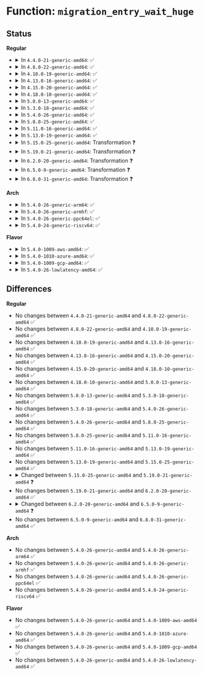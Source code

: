 # Function: <code>migration_entry_wait_huge</code>

## Status
<b>Regular</b>
<ul>
<li>
<details>
<summary>In <code>4.4.0-21-generic-amd64</code>: ✅</summary>

```c
void migration_entry_wait_huge(struct vm_area_struct * vma, struct mm_struct * mm, pte_t * pte)
```

```json
{
  "name": "migration_entry_wait_huge",
  "collision_type": "Unique Global",
  "inline_type": "No",
  "funcs": [
    {
      "addr": 18446744071580882304,
      "name": "migration_entry_wait_huge",
      "external": true,
      "loc": "mm/migrate.c:247",
      "file": "mm/migrate.c",
      "inline": "seen, unknown",
      "caller_inline": [],
      "caller_func": [
        "mm/hugetlb.c:hugetlb_fault"
      ]
    }
  ],
  "symbols": [
    {
      "addr": 18446744071580882304,
      "name": "migration_entry_wait_huge",
      "section": ".text",
      "bind": "STB_GLOBAL",
      "size": 145
    }
  ]
}
```
</details>
</li>
<li>
<details>
<summary>In <code>4.8.0-22-generic-amd64</code>: ✅</summary>

```c
void migration_entry_wait_huge(struct vm_area_struct * vma, struct mm_struct * mm, pte_t * pte)
```

```json
{
  "name": "migration_entry_wait_huge",
  "collision_type": "Unique Global",
  "inline_type": "No",
  "funcs": [
    {
      "addr": 18446744071581014448,
      "name": "migration_entry_wait_huge",
      "external": true,
      "loc": "mm/migrate.c:340",
      "file": "mm/migrate.c",
      "inline": "seen, unknown",
      "caller_inline": [],
      "caller_func": [
        "mm/hugetlb.c:hugetlb_fault"
      ]
    }
  ],
  "symbols": [
    {
      "addr": 18446744071581014448,
      "name": "migration_entry_wait_huge",
      "section": ".text",
      "bind": "STB_GLOBAL",
      "size": 140
    }
  ]
}
```
</details>
</li>
<li>
<details>
<summary>In <code>4.10.0-19-generic-amd64</code>: ✅</summary>

```c
void migration_entry_wait_huge(struct vm_area_struct * vma, struct mm_struct * mm, pte_t * pte)
```

```json
{
  "name": "migration_entry_wait_huge",
  "collision_type": "Unique Global",
  "inline_type": "No",
  "funcs": [
    {
      "addr": 18446744071581088608,
      "name": "migration_entry_wait_huge",
      "external": true,
      "loc": "mm/migrate.c:340",
      "file": "mm/migrate.c",
      "inline": "seen, unknown",
      "caller_inline": [],
      "caller_func": [
        "mm/hugetlb.c:hugetlb_fault"
      ]
    }
  ],
  "symbols": [
    {
      "addr": 18446744071581088608,
      "name": "migration_entry_wait_huge",
      "section": ".text",
      "bind": "STB_GLOBAL",
      "size": 135
    }
  ]
}
```
</details>
</li>
<li>
<details>
<summary>In <code>4.13.0-16-generic-amd64</code>: ✅</summary>

```c
void migration_entry_wait_huge(struct vm_area_struct * vma, struct mm_struct * mm, pte_t * pte)
```

```json
{
  "name": "migration_entry_wait_huge",
  "collision_type": "Unique Global",
  "inline_type": "No",
  "funcs": [
    {
      "addr": 18446744071581136032,
      "name": "migration_entry_wait_huge",
      "external": true,
      "loc": "mm/migrate.c:326",
      "file": "mm/migrate.c",
      "inline": "seen, unknown",
      "caller_inline": [],
      "caller_func": [
        "mm/hugetlb.c:hugetlb_fault"
      ]
    }
  ],
  "symbols": [
    {
      "addr": 18446744071581136032,
      "name": "migration_entry_wait_huge",
      "section": ".text",
      "bind": "STB_GLOBAL",
      "size": 135
    }
  ]
}
```
</details>
</li>
<li>
<details>
<summary>In <code>4.15.0-20-generic-amd64</code>: ✅</summary>

```c
void migration_entry_wait_huge(struct vm_area_struct * vma, struct mm_struct * mm, pte_t * pte)
```

```json
{
  "name": "migration_entry_wait_huge",
  "collision_type": "Unique Global",
  "inline_type": "No",
  "funcs": [
    {
      "addr": 18446744071581257120,
      "name": "migration_entry_wait_huge",
      "external": true,
      "loc": "mm/migrate.c:349",
      "file": "mm/migrate.c",
      "inline": "seen, unknown",
      "caller_inline": [],
      "caller_func": [
        "mm/hugetlb.c:hugetlb_fault"
      ]
    }
  ],
  "symbols": [
    {
      "addr": 18446744071581257120,
      "name": "migration_entry_wait_huge",
      "section": ".text",
      "bind": "STB_GLOBAL",
      "size": 135
    }
  ]
}
```
</details>
</li>
<li>
<details>
<summary>In <code>4.18.0-10-generic-amd64</code>: ✅</summary>

```c
void migration_entry_wait_huge(struct vm_area_struct * vma, struct mm_struct * mm, pte_t * pte)
```

```json
{
  "name": "migration_entry_wait_huge",
  "collision_type": "Unique Global",
  "inline_type": "No",
  "funcs": [
    {
      "addr": 18446744071581403296,
      "name": "migration_entry_wait_huge",
      "external": true,
      "loc": "mm/migrate.c:350",
      "file": "mm/migrate.c",
      "inline": "seen, unknown",
      "caller_inline": [],
      "caller_func": [
        "mm/hugetlb.c:hugetlb_fault"
      ]
    }
  ],
  "symbols": [
    {
      "addr": 18446744071581403296,
      "name": "migration_entry_wait_huge",
      "section": ".text",
      "bind": "STB_GLOBAL",
      "size": 135
    }
  ]
}
```
</details>
</li>
<li>
<details>
<summary>In <code>5.0.0-13-generic-amd64</code>: ✅</summary>

```c
void migration_entry_wait_huge(struct vm_area_struct * vma, struct mm_struct * mm, pte_t * pte)
```

```json
{
  "name": "migration_entry_wait_huge",
  "collision_type": "Unique Global",
  "inline_type": "No",
  "funcs": [
    {
      "addr": 18446744071581486784,
      "name": "migration_entry_wait_huge",
      "external": true,
      "loc": "mm/migrate.c:348",
      "file": "mm/migrate.c",
      "inline": "seen, unknown",
      "caller_inline": [],
      "caller_func": [
        "mm/hugetlb.c:hugetlb_fault"
      ]
    }
  ],
  "symbols": [
    {
      "addr": 18446744071581486784,
      "name": "migration_entry_wait_huge",
      "section": ".text",
      "bind": "STB_GLOBAL",
      "size": 135
    }
  ]
}
```
</details>
</li>
<li>
<details>
<summary>In <code>5.3.0-18-generic-amd64</code>: ✅</summary>

```c
void migration_entry_wait_huge(struct vm_area_struct * vma, struct mm_struct * mm, pte_t * pte)
```

```json
{
  "name": "migration_entry_wait_huge",
  "collision_type": "Unique Global",
  "inline_type": "No",
  "funcs": [
    {
      "addr": 18446744071581594928,
      "name": "migration_entry_wait_huge",
      "external": true,
      "loc": "mm/migrate.c:346",
      "file": "mm/migrate.c",
      "inline": "seen, unknown",
      "caller_inline": [],
      "caller_func": [
        "mm/hugetlb.c:hugetlb_fault"
      ]
    }
  ],
  "symbols": [
    {
      "addr": 18446744071581594928,
      "name": "migration_entry_wait_huge",
      "section": ".text",
      "bind": "STB_GLOBAL",
      "size": 132
    }
  ]
}
```
</details>
</li>
<li>
<details>
<summary>In <code>5.4.0-26-generic-amd64</code>: ✅</summary>

```c
void migration_entry_wait_huge(struct vm_area_struct * vma, struct mm_struct * mm, pte_t * pte)
```

```json
{
  "name": "migration_entry_wait_huge",
  "collision_type": "Unique Global",
  "inline_type": "No",
  "funcs": [
    {
      "addr": 18446744071581665488,
      "name": "migration_entry_wait_huge",
      "external": true,
      "loc": "mm/migrate.c:347",
      "file": "mm/migrate.c",
      "inline": "seen, unknown",
      "caller_inline": [],
      "caller_func": [
        "mm/hugetlb.c:hugetlb_fault"
      ]
    }
  ],
  "symbols": [
    {
      "addr": 18446744071581665488,
      "name": "migration_entry_wait_huge",
      "section": ".text",
      "bind": "STB_GLOBAL",
      "size": 132
    }
  ]
}
```
</details>
</li>
<li>
<details>
<summary>In <code>5.8.0-25-generic-amd64</code>: ✅</summary>

```c
void migration_entry_wait_huge(struct vm_area_struct * vma, struct mm_struct * mm, pte_t * pte)
```

```json
{
  "name": "migration_entry_wait_huge",
  "collision_type": "Unique Global",
  "inline_type": "No",
  "funcs": [
    {
      "addr": 18446744071581886992,
      "name": "migration_entry_wait_huge",
      "external": true,
      "loc": "mm/migrate.c:352",
      "file": "mm/migrate.c",
      "inline": "seen, unknown",
      "caller_inline": [],
      "caller_func": [
        "mm/hugetlb.c:hugetlb_fault"
      ]
    }
  ],
  "symbols": [
    {
      "addr": 18446744071581886992,
      "name": "migration_entry_wait_huge",
      "section": ".text",
      "bind": "STB_GLOBAL",
      "size": 132
    }
  ]
}
```
</details>
</li>
<li>
<details>
<summary>In <code>5.11.0-16-generic-amd64</code>: ✅</summary>

```c
void migration_entry_wait_huge(struct vm_area_struct * vma, struct mm_struct * mm, pte_t * pte)
```

```json
{
  "name": "migration_entry_wait_huge",
  "collision_type": "Unique Global",
  "inline_type": "No",
  "funcs": [
    {
      "addr": 18446744071581932896,
      "name": "migration_entry_wait_huge",
      "external": true,
      "loc": "mm/migrate.c:348",
      "file": "mm/migrate.c",
      "inline": "seen, unknown",
      "caller_inline": [],
      "caller_func": [
        "mm/hugetlb.c:hugetlb_fault"
      ]
    }
  ],
  "symbols": [
    {
      "addr": 18446744071581932896,
      "name": "migration_entry_wait_huge",
      "section": ".text",
      "bind": "STB_GLOBAL",
      "size": 132
    }
  ]
}
```
</details>
</li>
<li>
<details>
<summary>In <code>5.13.0-19-generic-amd64</code>: ✅</summary>

```c
void migration_entry_wait_huge(struct vm_area_struct * vma, struct mm_struct * mm, pte_t * pte)
```

```json
{
  "name": "migration_entry_wait_huge",
  "collision_type": "Unique Global",
  "inline_type": "No",
  "funcs": [
    {
      "addr": 18446744071581958288,
      "name": "migration_entry_wait_huge",
      "external": true,
      "loc": "mm/migrate.c:322",
      "file": "mm/migrate.c",
      "inline": "seen, unknown",
      "caller_inline": [],
      "caller_func": [
        "mm/hugetlb.c:hugetlb_fault"
      ]
    }
  ],
  "symbols": [
    {
      "addr": 18446744071581958288,
      "name": "migration_entry_wait_huge",
      "section": ".text",
      "bind": "STB_GLOBAL",
      "size": 132
    }
  ]
}
```
</details>
</li>
<li>
<details>
<summary>In <code>5.15.0-25-generic-amd64</code>: Transformation ❓</summary>

```c
void migration_entry_wait_huge(struct vm_area_struct * vma, struct mm_struct * mm, pte_t * pte)
```

```json
{
  "name": "migration_entry_wait_huge",
  "collision_type": "Unique Global",
  "inline_type": "No",
  "funcs": [
    {
      "addr": 0,
      "name": "migration_entry_wait_huge",
      "external": true,
      "loc": "mm/migrate.c:330",
      "file": "mm/migrate.c",
      "inline": "seen, unknown",
      "caller_inline": [],
      "caller_func": [
        "mm/hugetlb.c:hugetlb_fault"
      ]
    }
  ],
  "symbols": [
    {
      "addr": 18446744071592224190,
      "name": "migration_entry_wait_huge.cold",
      "section": ".text",
      "bind": "STB_LOCAL",
      "size": 24
    },
    {
      "addr": 18446744071582263008,
      "name": "migration_entry_wait_huge",
      "section": ".text",
      "bind": "STB_GLOBAL",
      "size": 150
    }
  ]
}
```
</details>
</li>
<li>
<details>
<summary>In <code>5.19.0-21-generic-amd64</code>: Transformation ❓</summary>

```c
void migration_entry_wait_huge(struct vm_area_struct * vma, pte_t * pte)
```

```json
{
  "name": "migration_entry_wait_huge",
  "collision_type": "Unique Global",
  "inline_type": "No",
  "funcs": [
    {
      "addr": 0,
      "name": "migration_entry_wait_huge",
      "external": true,
      "loc": "mm/migrate.c:332",
      "file": "mm/migrate.c",
      "inline": "seen, unknown",
      "caller_inline": [],
      "caller_func": [
        "mm/hugetlb.c:hugetlb_fault"
      ]
    }
  ],
  "symbols": [
    {
      "addr": 18446744071594003306,
      "name": "migration_entry_wait_huge.cold",
      "section": ".text",
      "bind": "STB_LOCAL",
      "size": 24
    },
    {
      "addr": 18446744071582731280,
      "name": "migration_entry_wait_huge",
      "section": ".text",
      "bind": "STB_GLOBAL",
      "size": 181
    }
  ]
}
```
</details>
</li>
<li>
<details>
<summary>In <code>6.2.0-20-generic-amd64</code>: Transformation ❓</summary>

```c
void migration_entry_wait_huge(struct vm_area_struct * vma, pte_t * pte)
```

```json
{
  "name": "migration_entry_wait_huge",
  "collision_type": "Unique Global",
  "inline_type": "No",
  "funcs": [
    {
      "addr": 0,
      "name": "migration_entry_wait_huge",
      "external": true,
      "loc": "mm/migrate.c:347",
      "file": "mm/migrate.c",
      "inline": "seen, unknown",
      "caller_inline": [],
      "caller_func": [
        "mm/hugetlb.c:hugetlb_fault"
      ]
    }
  ],
  "symbols": [
    {
      "addr": 18446744071596046850,
      "name": "migration_entry_wait_huge.cold",
      "section": ".text",
      "bind": "STB_LOCAL",
      "size": 28
    },
    {
      "addr": 18446744071583251888,
      "name": "migration_entry_wait_huge",
      "section": ".text",
      "bind": "STB_GLOBAL",
      "size": 185
    }
  ]
}
```
</details>
</li>
<li>
<details>
<summary>In <code>6.5.0-9-generic-amd64</code>: Transformation ❓</summary>

```c
void migration_entry_wait_huge(struct vm_area_struct * vma, pte_t * ptep)
```

```json
{
  "name": "migration_entry_wait_huge",
  "collision_type": "Unique Global",
  "inline_type": "No",
  "funcs": [
    {
      "addr": 0,
      "name": "migration_entry_wait_huge",
      "external": true,
      "loc": "mm/migrate.c:335",
      "file": "mm/migrate.c",
      "inline": "seen, unknown",
      "caller_inline": [],
      "caller_func": [
        "mm/hugetlb.c:hugetlb_fault"
      ]
    }
  ],
  "symbols": [
    {
      "addr": 18446744071596569422,
      "name": "migration_entry_wait_huge.cold",
      "section": ".text",
      "bind": "STB_LOCAL",
      "size": 28
    },
    {
      "addr": 18446744071583471184,
      "name": "migration_entry_wait_huge",
      "section": ".text",
      "bind": "STB_GLOBAL",
      "size": 367
    }
  ]
}
```
</details>
</li>
<li>
<details>
<summary>In <code>6.8.0-31-generic-amd64</code>: Transformation ❓</summary>

```c
void migration_entry_wait_huge(struct vm_area_struct * vma, pte_t * ptep)
```

```json
{
  "name": "migration_entry_wait_huge",
  "collision_type": "Unique Global",
  "inline_type": "No",
  "funcs": [
    {
      "addr": 0,
      "name": "migration_entry_wait_huge",
      "external": true,
      "loc": "mm/migrate.c:338",
      "file": "mm/migrate.c",
      "inline": "seen, unknown",
      "caller_inline": [],
      "caller_func": [
        "mm/hugetlb.c:hugetlb_fault"
      ]
    }
  ],
  "symbols": [
    {
      "addr": 18446744071597473602,
      "name": "migration_entry_wait_huge.cold",
      "section": ".text",
      "bind": "STB_LOCAL",
      "size": 28
    },
    {
      "addr": 18446744071583663488,
      "name": "migration_entry_wait_huge",
      "section": ".text",
      "bind": "STB_GLOBAL",
      "size": 367
    }
  ]
}
```
</details>
</li>
</ul>
<b>Arch</b>
<ul>
<li>
<details>
<summary>In <code>5.4.0-26-generic-arm64</code>: ✅</summary>

```c
void migration_entry_wait_huge(struct vm_area_struct * vma, struct mm_struct * mm, pte_t * pte)
```

```json
{
  "name": "migration_entry_wait_huge",
  "collision_type": "Unique Global",
  "inline_type": "No",
  "funcs": [
    {
      "addr": 18446603336493108848,
      "name": "migration_entry_wait_huge",
      "external": true,
      "loc": "mm/migrate.c:347",
      "file": "mm/migrate.c",
      "inline": "seen, unknown",
      "caller_inline": [],
      "caller_func": [
        "mm/hugetlb.c:hugetlb_fault"
      ]
    }
  ],
  "symbols": [
    {
      "addr": 18446603336493108848,
      "name": "migration_entry_wait_huge",
      "section": ".text",
      "bind": "STB_GLOBAL",
      "size": 156
    }
  ]
}
```
</details>
</li>
<li>
<details>
<summary>In <code>5.4.0-26-generic-armhf</code>: ✅</summary>

```c
void migration_entry_wait_huge(struct vm_area_struct * vma, struct mm_struct * mm, pte_t * pte)
```

```json
{
  "name": "migration_entry_wait_huge",
  "collision_type": "Unique Global",
  "inline_type": "No",
  "funcs": [
    {
      "addr": 3226805612,
      "name": "migration_entry_wait_huge",
      "external": true,
      "loc": "mm/migrate.c:347",
      "file": "mm/migrate.c",
      "inline": "seen, unknown",
      "caller_inline": [],
      "caller_func": []
    }
  ],
  "symbols": [
    {
      "addr": 3226805612,
      "name": "migration_entry_wait_huge",
      "section": ".text",
      "bind": "STB_GLOBAL",
      "size": 40
    }
  ]
}
```
</details>
</li>
<li>
<details>
<summary>In <code>5.4.0-26-generic-ppc64el</code>: ✅</summary>

```c
void migration_entry_wait_huge(struct vm_area_struct * vma, struct mm_struct * mm, pte_t * pte)
```

```json
{
  "name": "migration_entry_wait_huge",
  "collision_type": "Unique Global",
  "inline_type": "No",
  "funcs": [
    {
      "addr": 13835058055286582832,
      "name": "migration_entry_wait_huge",
      "external": true,
      "loc": "mm/migrate.c:347",
      "file": "mm/migrate.c",
      "inline": "seen, unknown",
      "caller_inline": [],
      "caller_func": [
        "mm/hugetlb.c:hugetlb_fault"
      ]
    }
  ],
  "symbols": [
    {
      "addr": 13835058055286582832,
      "name": "migration_entry_wait_huge",
      "section": ".text",
      "bind": "STB_GLOBAL",
      "size": 164
    }
  ]
}
```
</details>
</li>
<li>
<details>
<summary>In <code>5.4.0-24-generic-riscv64</code>: ✅</summary>

```c
void migration_entry_wait_huge(struct vm_area_struct * vma, struct mm_struct * mm, pte_t * pte)
```

```json
{
  "name": "migration_entry_wait_huge",
  "collision_type": "Unique Global",
  "inline_type": "No",
  "funcs": [
    {
      "addr": 18446743936272955462,
      "name": "migration_entry_wait_huge",
      "external": true,
      "loc": "mm/migrate.c:347",
      "file": "mm/migrate.c",
      "inline": "seen, unknown",
      "caller_inline": [],
      "caller_func": [
        "mm/hugetlb.c:hugetlb_fault"
      ]
    }
  ],
  "symbols": [
    {
      "addr": 18446743936272955462,
      "name": "migration_entry_wait_huge",
      "section": ".text",
      "bind": "STB_GLOBAL",
      "size": 54
    }
  ]
}
```
</details>
</li>
</ul>
<b>Flavor</b>
<ul>
<li>
<details>
<summary>In <code>5.4.0-1009-aws-amd64</code>: ✅</summary>

```c
void migration_entry_wait_huge(struct vm_area_struct * vma, struct mm_struct * mm, pte_t * pte)
```

```json
{
  "name": "migration_entry_wait_huge",
  "collision_type": "Unique Global",
  "inline_type": "No",
  "funcs": [
    {
      "addr": 18446744071581634224,
      "name": "migration_entry_wait_huge",
      "external": true,
      "loc": "mm/migrate.c:347",
      "file": "mm/migrate.c",
      "inline": "seen, unknown",
      "caller_inline": [],
      "caller_func": [
        "mm/hugetlb.c:hugetlb_fault"
      ]
    }
  ],
  "symbols": [
    {
      "addr": 18446744071581634224,
      "name": "migration_entry_wait_huge",
      "section": ".text",
      "bind": "STB_GLOBAL",
      "size": 132
    }
  ]
}
```
</details>
</li>
<li>
<details>
<summary>In <code>5.4.0-1010-azure-amd64</code>: ✅</summary>

```c
void migration_entry_wait_huge(struct vm_area_struct * vma, struct mm_struct * mm, pte_t * pte)
```

```json
{
  "name": "migration_entry_wait_huge",
  "collision_type": "Unique Global",
  "inline_type": "No",
  "funcs": [
    {
      "addr": 18446744071581575232,
      "name": "migration_entry_wait_huge",
      "external": true,
      "loc": "mm/migrate.c:347",
      "file": "mm/migrate.c",
      "inline": "seen, unknown",
      "caller_inline": [],
      "caller_func": [
        "mm/hugetlb.c:hugetlb_fault"
      ]
    }
  ],
  "symbols": [
    {
      "addr": 18446744071581575232,
      "name": "migration_entry_wait_huge",
      "section": ".text",
      "bind": "STB_GLOBAL",
      "size": 132
    }
  ]
}
```
</details>
</li>
<li>
<details>
<summary>In <code>5.4.0-1009-gcp-amd64</code>: ✅</summary>

```c
void migration_entry_wait_huge(struct vm_area_struct * vma, struct mm_struct * mm, pte_t * pte)
```

```json
{
  "name": "migration_entry_wait_huge",
  "collision_type": "Unique Global",
  "inline_type": "No",
  "funcs": [
    {
      "addr": 18446744071581625536,
      "name": "migration_entry_wait_huge",
      "external": true,
      "loc": "mm/migrate.c:347",
      "file": "mm/migrate.c",
      "inline": "seen, unknown",
      "caller_inline": [],
      "caller_func": [
        "mm/hugetlb.c:hugetlb_fault"
      ]
    }
  ],
  "symbols": [
    {
      "addr": 18446744071581625536,
      "name": "migration_entry_wait_huge",
      "section": ".text",
      "bind": "STB_GLOBAL",
      "size": 132
    }
  ]
}
```
</details>
</li>
<li>
<details>
<summary>In <code>5.4.0-26-lowlatency-amd64</code>: ✅</summary>

```c
void migration_entry_wait_huge(struct vm_area_struct * vma, struct mm_struct * mm, pte_t * pte)
```

```json
{
  "name": "migration_entry_wait_huge",
  "collision_type": "Unique Global",
  "inline_type": "No",
  "funcs": [
    {
      "addr": 18446744071581691888,
      "name": "migration_entry_wait_huge",
      "external": true,
      "loc": "mm/migrate.c:347",
      "file": "mm/migrate.c",
      "inline": "seen, unknown",
      "caller_inline": [],
      "caller_func": [
        "mm/hugetlb.c:hugetlb_fault"
      ]
    }
  ],
  "symbols": [
    {
      "addr": 18446744071581691888,
      "name": "migration_entry_wait_huge",
      "section": ".text",
      "bind": "STB_GLOBAL",
      "size": 132
    }
  ]
}
```
</details>
</li>
</ul>

## Differences
<b>Regular</b>
<ul>
<li>
No changes between <code>4.4.0-21-generic-amd64</code> and <code>4.8.0-22-generic-amd64</code> ✅
</li>
<li>
No changes between <code>4.8.0-22-generic-amd64</code> and <code>4.10.0-19-generic-amd64</code> ✅
</li>
<li>
No changes between <code>4.10.0-19-generic-amd64</code> and <code>4.13.0-16-generic-amd64</code> ✅
</li>
<li>
No changes between <code>4.13.0-16-generic-amd64</code> and <code>4.15.0-20-generic-amd64</code> ✅
</li>
<li>
No changes between <code>4.15.0-20-generic-amd64</code> and <code>4.18.0-10-generic-amd64</code> ✅
</li>
<li>
No changes between <code>4.18.0-10-generic-amd64</code> and <code>5.0.0-13-generic-amd64</code> ✅
</li>
<li>
No changes between <code>5.0.0-13-generic-amd64</code> and <code>5.3.0-18-generic-amd64</code> ✅
</li>
<li>
No changes between <code>5.3.0-18-generic-amd64</code> and <code>5.4.0-26-generic-amd64</code> ✅
</li>
<li>
No changes between <code>5.4.0-26-generic-amd64</code> and <code>5.8.0-25-generic-amd64</code> ✅
</li>
<li>
No changes between <code>5.8.0-25-generic-amd64</code> and <code>5.11.0-16-generic-amd64</code> ✅
</li>
<li>
No changes between <code>5.11.0-16-generic-amd64</code> and <code>5.13.0-19-generic-amd64</code> ✅
</li>
<li>
No changes between <code>5.13.0-19-generic-amd64</code> and <code>5.15.0-25-generic-amd64</code> ✅
</li>
<li>
<details>
<summary>Changed between <code>5.15.0-25-generic-amd64</code> and <code>5.19.0-21-generic-amd64</code> ❓</summary>
<ul>
<li>
<b>Param removed. </b>
<code>struct mm_struct * mm</code>
</li>
<li>
<b>Param reordered. </b>
<code>vma, mm, pte</code> ➡️ <code>vma, pte</code>
</li>
</ul>
</details>
</li>
<li>
No changes between <code>5.19.0-21-generic-amd64</code> and <code>6.2.0-20-generic-amd64</code> ✅
</li>
<li>
<details>
<summary>Changed between <code>6.2.0-20-generic-amd64</code> and <code>6.5.0-9-generic-amd64</code> ❓</summary>
<ul>
<li>
<b>Param added. </b>
<code>pte_t * ptep</code>
</li>
<li>
<b>Param removed. </b>
<code>pte_t * pte</code>
</li>
</ul>
</details>
</li>
<li>
No changes between <code>6.5.0-9-generic-amd64</code> and <code>6.8.0-31-generic-amd64</code> ✅
</li>
</ul>
<b>Arch</b>
<ul>
<li>
No changes between <code>5.4.0-26-generic-amd64</code> and <code>5.4.0-26-generic-arm64</code> ✅
</li>
<li>
No changes between <code>5.4.0-26-generic-amd64</code> and <code>5.4.0-26-generic-armhf</code> ✅
</li>
<li>
No changes between <code>5.4.0-26-generic-amd64</code> and <code>5.4.0-26-generic-ppc64el</code> ✅
</li>
<li>
No changes between <code>5.4.0-26-generic-amd64</code> and <code>5.4.0-24-generic-riscv64</code> ✅
</li>
</ul>
<b>Flavor</b>
<ul>
<li>
No changes between <code>5.4.0-26-generic-amd64</code> and <code>5.4.0-1009-aws-amd64</code> ✅
</li>
<li>
No changes between <code>5.4.0-26-generic-amd64</code> and <code>5.4.0-1010-azure-amd64</code> ✅
</li>
<li>
No changes between <code>5.4.0-26-generic-amd64</code> and <code>5.4.0-1009-gcp-amd64</code> ✅
</li>
<li>
No changes between <code>5.4.0-26-generic-amd64</code> and <code>5.4.0-26-lowlatency-amd64</code> ✅
</li>
</ul>
